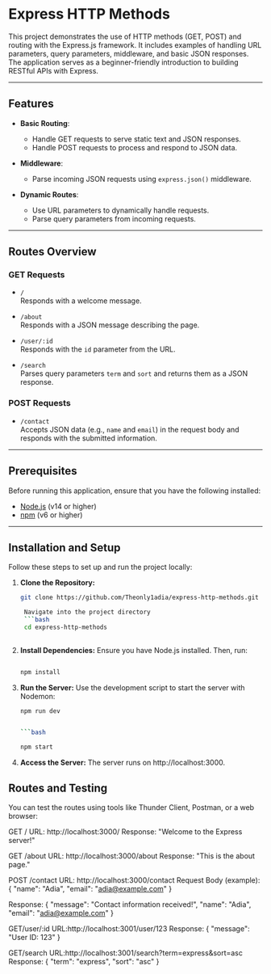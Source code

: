 # Express HTTP Methods

This project demonstrates the use of HTTP methods (GET, POST) and routing with the Express.js framework. It includes examples of handling URL parameters, query parameters, middleware, and basic JSON responses. The application serves as a beginner-friendly introduction to building RESTful APIs with Express.

---

## Features

- **Basic Routing**:  
  - Handle GET requests to serve static text and JSON responses.  
  - Handle POST requests to process and respond to JSON data.  

- **Middleware**:  
  - Parse incoming JSON requests using `express.json()` middleware.

- **Dynamic Routes**:  
  - Use URL parameters to dynamically handle requests.  
  - Parse query parameters from incoming requests.  

---

## Routes Overview

### **GET Requests**
- `/`  
  Responds with a welcome message.  

- `/about`  
  Responds with a JSON message describing the page.

- `/user/:id`  
  Responds with the `id` parameter from the URL.

- `/search`  
  Parses query parameters `term` and `sort` and returns them as a JSON response.

### **POST Requests**
- `/contact`  
  Accepts JSON data (e.g., `name` and `email`) in the request body and responds with the submitted information.

---

## Prerequisites

Before running this application, ensure that you have the following installed:
- [Node.js](https://nodejs.org/) (v14 or higher)
- [npm](https://www.npmjs.com/) (v6 or higher)

---

## Installation and Setup

Follow these steps to set up and run the project locally:

1. **Clone the Repository:**
   ```bash
   git clone https://github.com/Theonly1adia/express-http-methods.git

    Navigate into the project directory
    ```bash 
    cd express-http-methods
    

2. **Install Dependencies:** Ensure you have Node.js installed. Then, run:
    ```bash

    npm install

3.  **Run the Server:**  Use the development script to start the server with Nodemon:
    ```bash
    npm run dev


    ```bash

    npm start

4.  **Access the Server:** The server runs on http://localhost:3000.

## Routes and Testing

You can test the routes using tools like Thunder Client, Postman, or a web browser:

GET /
URL: http://localhost:3000/
Response: "Welcome to the Express server!"

GET /about
URL: http://localhost:3000/about
Response: "This is the about page."

POST /contact
URL: http://localhost:3000/contact
Request Body (example):
{
  "name": "Adia",
  "email": "adia@example.com"
}

Response:
{
  "message": "Contact information received!",
  "name": "Adia",
  "email": "adia@example.com"
}

GET/user/:id
URL:http://localhost:3001/user/123
Response:
{ "message": "User ID: 123" }

GET/search
URL:http://localhost:3001/search?term=express&sort=asc
Response:
{ "term": "express", "sort": "asc" }
